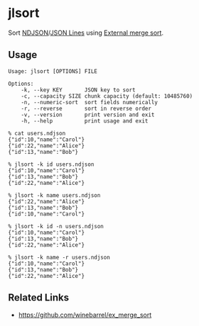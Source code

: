 # jlsort

Sort [NDJSON](http://ndjson.org/)/[JSON Lines](https://jsonlines.org/) using [External merge sort](https://en.wikipedia.org/wiki/External_sorting#External_merge_sort).

## Usage

```
Usage: jlsort [OPTIONS] FILE

Options:
    -k, --key KEY       JSON key to sort
    -c, --capacity SIZE chunk capacity (default: 10485760)
    -n, --numeric-sort  sort fields numerically
    -r, --reverse       sort in reverse order
    -v, --version       print version and exit
    -h, --help          print usage and exit
```

```
% cat users.ndjson
{"id":10,"name":"Carol"}
{"id":22,"name":"Alice"}
{"id":13,"name":"Bob"}

% jlsort -k id users.ndjson
{"id":10,"name":"Carol"}
{"id":13,"name":"Bob"}
{"id":22,"name":"Alice"}

% jlsort -k name users.ndjson
{"id":22,"name":"Alice"}
{"id":13,"name":"Bob"}
{"id":10,"name":"Carol"}

% jlsort -k id -n users.ndjson
{"id":10,"name":"Carol"}
{"id":13,"name":"Bob"}
{"id":22,"name":"Alice"}

% jlsort -k name -r users.ndjson
{"id":10,"name":"Carol"}
{"id":13,"name":"Bob"}
{"id":22,"name":"Alice"}
```

## Related Links

* https://github.com/winebarrel/ex_merge_sort
